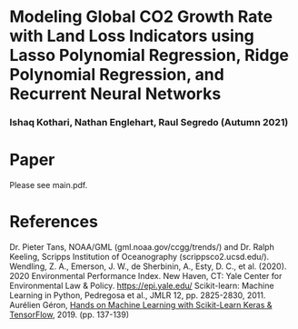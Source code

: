 # Modeling Global CO2 Growth Rate with Land Loss Indicators using Lasso Polynomial Regression, Ridge Polynomial Regression, and Recurrent Neural Networks
### Ishaq Kothari, Nathan Englehart, Raul Segredo (Autumn 2021)

# Paper
Please see main.pdf.


# References
Dr. Pieter Tans, NOAA/GML (gml.noaa.gov/ccgg/trends/) and Dr. Ralph Keeling, Scripps Institution of Oceanography (scrippsco2.ucsd.edu/).
Wendling, Z. A., Emerson, J. W., de Sherbinin, A., Esty, D. C., et al. (2020). 2020
Environmental Performance Index. New Haven, CT: Yale Center for Environmental
Law & Policy. https://epi.yale.edu/ 
Scikit-learn: Machine Learning in Python, Pedregosa et al., JMLR 12, pp. 2825-2830, 2011.
Aurélien Géron, [Hands on Machine Learning with Scikit-Learn Keras & TensorFlow](https://www.oreilly.com/library/view/hands-on-machine-learning/9781492032632/), 2019. (pp. 137-139)

